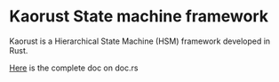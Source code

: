 # Kaorust State machine framework 
 Kaorust is a Hierarchical State Machine (HSM) framework developed in Rust.
 
 [Here](https://docs.rs/kaorust/latest) is the complete doc on doc.rs
